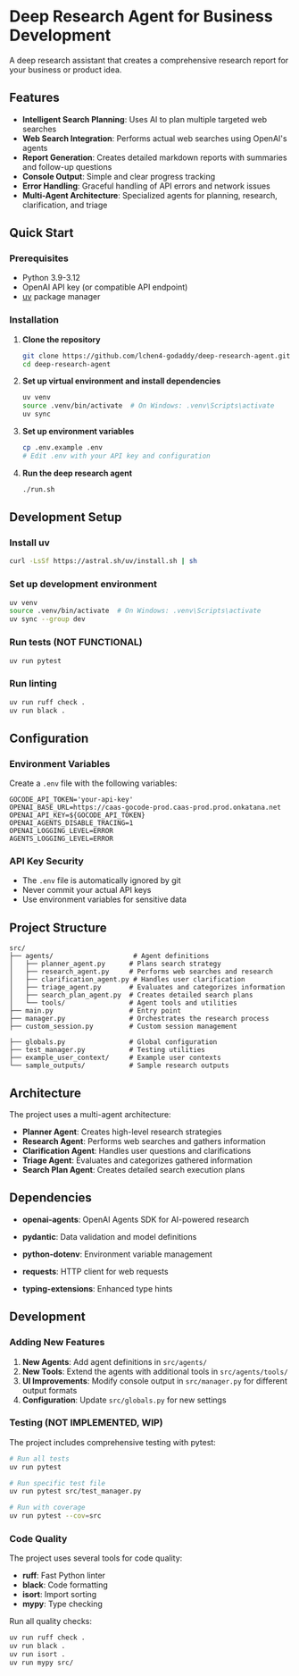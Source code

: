 # Deep Research Agent for Business Development

A deep research assistant that creates a comprehensive research report for your business or product idea.

## Features

- **Intelligent Search Planning**: Uses AI to plan multiple targeted web searches
- **Web Search Integration**: Performs actual web searches using OpenAI's agents
- **Report Generation**: Creates detailed markdown reports with summaries and follow-up questions
- **Console Output**: Simple and clear progress tracking
- **Error Handling**: Graceful handling of API errors and network issues
- **Multi-Agent Architecture**: Specialized agents for planning, research, clarification, and triage

## Quick Start

### Prerequisites

- Python 3.9-3.12
- OpenAI API key (or compatible API endpoint)
- [uv](https://docs.astral.sh/uv/) package manager

### Installation

1. **Clone the repository**
   ```bash
   git clone https://github.com/lchen4-godaddy/deep-research-agent.git
   cd deep-research-agent
   ```

2. **Set up virtual environment and install dependencies**
   ```bash
   uv venv
   source .venv/bin/activate  # On Windows: .venv\Scripts\activate
   uv sync
   ```

3. **Set up environment variables**
   ```bash
   cp .env.example .env
   # Edit .env with your API key and configuration
   ```

4. **Run the deep research agent**
   ```bash
   ./run.sh
   ```

## Development Setup

### Install uv
```bash
curl -LsSf https://astral.sh/uv/install.sh | sh
```

### Set up development environment
```bash
uv venv
source .venv/bin/activate  # On Windows: .venv\Scripts\activate
uv sync --group dev
```

### Run tests (NOT FUNCTIONAL)
```bash
uv run pytest
```

### Run linting
```bash
uv run ruff check .
uv run black .
```

## Configuration

### Environment Variables

Create a `.env` file with the following variables:

```env
GOCODE_API_TOKEN='your-api-key'
OPENAI_BASE_URL=https://caas-gocode-prod.caas-prod.prod.onkatana.net
OPENAI_API_KEY=${GOCODE_API_TOKEN}
OPENAI_AGENTS_DISABLE_TRACING=1
OPENAI_LOGGING_LEVEL=ERROR
AGENTS_LOGGING_LEVEL=ERROR
```

### API Key Security

- The `.env` file is automatically ignored by git
- Never commit your actual API keys
- Use environment variables for sensitive data

## Project Structure

```
src/
├── agents/                    # Agent definitions
│   ├── planner_agent.py      # Plans search strategy
│   ├── research_agent.py     # Performs web searches and research
│   ├── clarification_agent.py # Handles user clarification
│   ├── triage_agent.py       # Evaluates and categorizes information
│   ├── search_plan_agent.py  # Creates detailed search plans
│   └── tools/                # Agent tools and utilities
├── main.py                   # Entry point
├── manager.py                # Orchestrates the research process
├── custom_session.py         # Custom session management

├── globals.py                # Global configuration
├── test_manager.py           # Testing utilities
├── example_user_context/     # Example user contexts
└── sample_outputs/           # Sample research outputs
```

## Architecture

The project uses a multi-agent architecture:

- **Planner Agent**: Creates high-level research strategies
- **Research Agent**: Performs web searches and gathers information
- **Clarification Agent**: Handles user questions and clarifications
- **Triage Agent**: Evaluates and categorizes gathered information
- **Search Plan Agent**: Creates detailed search execution plans

## Dependencies

- **openai-agents**: OpenAI Agents SDK for AI-powered research

- **pydantic**: Data validation and model definitions
- **python-dotenv**: Environment variable management
- **requests**: HTTP client for web requests
- **typing-extensions**: Enhanced type hints

## Development

### Adding New Features

1. **New Agents**: Add agent definitions in `src/agents/`
2. **New Tools**: Extend the agents with additional tools in `src/agents/tools/`
3. **UI Improvements**: Modify console output in `src/manager.py` for different output formats
4. **Configuration**: Update `src/globals.py` for new settings

### Testing (NOT IMPLEMENTED, WIP)

The project includes comprehensive testing with pytest:

```bash
# Run all tests
uv run pytest

# Run specific test file
uv run pytest src/test_manager.py

# Run with coverage
uv run pytest --cov=src
```

### Code Quality

The project uses several tools for code quality:

- **ruff**: Fast Python linter
- **black**: Code formatting
- **isort**: Import sorting
- **mypy**: Type checking

Run all quality checks:

```bash
uv run ruff check .
uv run black .
uv run isort .
uv run mypy src/
```